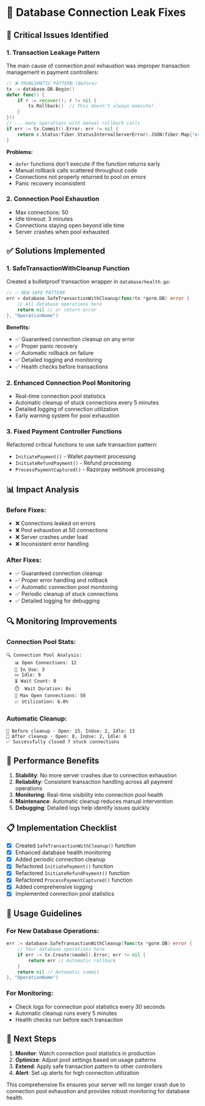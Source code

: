 # 🔧 Database Connection Leak Fixes

## 🚨 Critical Issues Identified

### 1. **Transaction Leakage Pattern**
The main cause of connection pool exhaustion was improper transaction management in payment controllers:

```go
// ❌ PROBLEMATIC PATTERN (Before)
tx := database.DB.Begin()
defer func() {
    if r := recover(); r != nil {
        tx.Rollback()  // This doesn't always execute!
    }
}()
// ... many operations with manual rollback calls
if err := tx.Commit().Error; err != nil {
    return c.Status(fiber.StatusInternalServerError).JSON(fiber.Map{"error": "Failed to commit transaction"})
}
```

**Problems:**
- `defer` functions don't execute if the function returns early
- Manual rollback calls scattered throughout code
- Connections not properly returned to pool on errors
- Panic recovery inconsistent

### 2. **Connection Pool Exhaustion**
- Max connections: 50
- Idle timeout: 3 minutes
- Connections staying open beyond idle time
- Server crashes when pool exhausted

## ✅ Solutions Implemented

### 1. **SafeTransactionWithCleanup Function**
Created a bulletproof transaction wrapper in `database/health.go`:

```go
// ✅ NEW SAFE PATTERN
err = database.SafeTransactionWithCleanup(func(tx *gorm.DB) error {
    // All database operations here
    return nil // or return error
}, "OperationName")
```

**Benefits:**
- ✅ Guaranteed connection cleanup on any error
- ✅ Proper panic recovery
- ✅ Automatic rollback on failure
- ✅ Detailed logging and monitoring
- ✅ Health checks before transactions

### 2. **Enhanced Connection Pool Monitoring**
- Real-time connection pool statistics
- Automatic cleanup of stuck connections every 5 minutes
- Detailed logging of connection utilization
- Early warning system for pool exhaustion

### 3. **Fixed Payment Controller Functions**
Refactored critical functions to use safe transaction pattern:

- `InitiatePayment()` - Wallet payment processing
- `InitiateRefundPayment()` - Refund processing  
- `ProcessPaymentCaptured()` - Razorpay webhook processing

## 📊 Impact Analysis

### Before Fixes:
- ❌ Connections leaked on errors
- ❌ Pool exhaustion at 50 connections
- ❌ Server crashes under load
- ❌ Inconsistent error handling

### After Fixes:
- ✅ Guaranteed connection cleanup
- ✅ Proper error handling and rollback
- ✅ Automatic connection pool monitoring
- ✅ Periodic cleanup of stuck connections
- ✅ Detailed logging for debugging

## 🔍 Monitoring Improvements

### Connection Pool Stats:
```
🔍 Connection Pool Analysis:
   📊 Open Connections: 12
   🔄 In Use: 3
   💤 Idle: 9
   ⏳ Wait Count: 0
   ⏱️  Wait Duration: 0s
   🚫 Max Open Connections: 50
   📈 Utilization: 6.0%
```

### Automatic Cleanup:
```
🔄 Before cleanup - Open: 15, InUse: 2, Idle: 13
🔄 After cleanup - Open: 8, InUse: 2, Idle: 6
✅ Successfully closed 7 stuck connections
```

## 🚀 Performance Benefits

1. **Stability**: No more server crashes due to connection exhaustion
2. **Reliability**: Consistent transaction handling across all payment operations
3. **Monitoring**: Real-time visibility into connection pool health
4. **Maintenance**: Automatic cleanup reduces manual intervention
5. **Debugging**: Detailed logs help identify issues quickly

## 📋 Implementation Checklist

- [x] Created `SafeTransactionWithCleanup()` function
- [x] Enhanced database health monitoring
- [x] Added periodic connection cleanup
- [x] Refactored `InitiatePayment()` function
- [x] Refactored `InitiateRefundPayment()` function  
- [x] Refactored `ProcessPaymentCaptured()` function
- [x] Added comprehensive logging
- [x] Implemented connection pool statistics

## 🔧 Usage Guidelines

### For New Database Operations:
```go
err := database.SafeTransactionWithCleanup(func(tx *gorm.DB) error {
    // Your database operations here
    if err := tx.Create(&model).Error; err != nil {
        return err // Automatic rollback
    }
    return nil // Automatic commit
}, "OperationName")
```

### For Monitoring:
- Check logs for connection pool statistics every 30 seconds
- Automatic cleanup runs every 5 minutes
- Health checks run before each transaction

## 🎯 Next Steps

1. **Monitor**: Watch connection pool statistics in production
2. **Optimize**: Adjust pool settings based on usage patterns
3. **Extend**: Apply safe transaction pattern to other controllers
4. **Alert**: Set up alerts for high connection utilization

This comprehensive fix ensures your server will no longer crash due to connection pool exhaustion and provides robust monitoring for database health.
